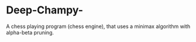 # Deep-Champy-
A chess playing program (chess engine), that uses a minimax algorithm with alpha-beta pruning. 
